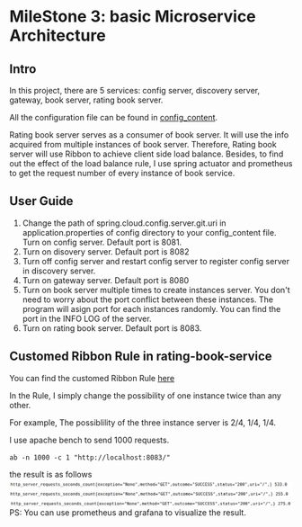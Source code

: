 # MileStone 3: basic Microservice Architecture

## Intro
In this project, there are 5 services: config server, discovery server, gateway, book server, rating book server.

All the configuration file can be found in [config_content](/config_content).

Rating book server serves as a consumer of book server. It will use the info acquired from multiple instances of book server. Therefore, Rating book server will use Ribbon to achieve client side load balance. Besides, to find out the effect of the load balance rule, I use spring actuator and prometheus to get the request number of every instance of book service.

## User Guide
1. Change the path of spring.cloud.config.server.git.uri in application.properties of config directory to your config_content file. Turn on config server. Default port is 8081.
2. Turn on disovery server. Default port is 8082
3. Turn off config server and restart config server to register config server in discovery server. 
4. Turn on gateway server. Default port is 8080
5. Turn on book server multiple times to create instances server. You don't need to worry about the port conflict between these instances. The program will asign port for each instances randomly. You can find the port in the INFO LOG of the server.
6. Turn on rating book server. Default port is 8083.

## Customed Ribbon Rule in rating-book-service 
You can find the customed Ribbon Rule [here](/rating-book-service/src/main/java/com/se418/ratingbookservice/MyRandomRule.java)

In the Rule, I simply change the possibility of one instance twice than any other. 

For example, The possiblility of the three instance server is 2/4, 1/4, 1/4.

I use apache bench to send 1000 requests.
```
ab -n 1000 -c 1 "http://localhost:8083/"
```
the result is as follows
![](images_for_readme/MyRandomRule/1.png)
![](images_for_readme/MyRandomRule/2.png)
![](images_for_readme/MyRandomRule/3.png)
PS: You can use prometheus and grafana to visualize the result.